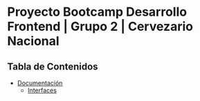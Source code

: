 # Proyecto Bootcamp Desarrollo Frontend | Grupo 2 | Cervezario Nacional

## Tabla de Contenidos

- [Documentación]()
  - [Interfaces](#SERVICIOS.md)